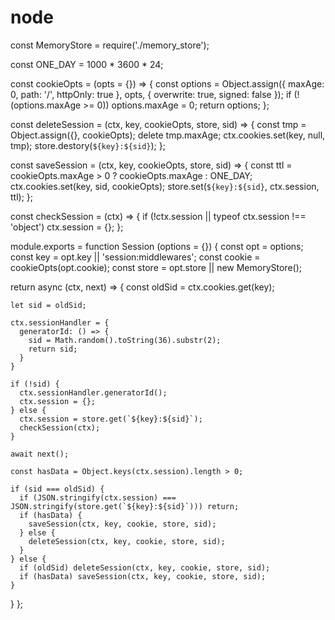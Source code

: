 # node

const MemoryStore = require('./memory_store');

const ONE_DAY = 1000 * 3600 * 24;

const cookieOpts = (opts = {}) => {
  const options = Object.assign({
    maxAge: 0,
    path: '/',
    httpOnly: true
  }, opts, {
    overwrite: true,
    signed: false
  });
  if (!(options.maxAge >= 0)) options.maxAge = 0;
  return options;
};

const deleteSession = (ctx, key, cookieOpts, store, sid) => {
  const tmp = Object.assign({}, cookieOpts);
  delete tmp.maxAge;
  ctx.cookies.set(key, null, tmp);
  store.destory(`${key}:${sid}`);
};

const saveSession = (ctx, key, cookieOpts, store, sid) => {
  const ttl = cookieOpts.maxAge > 0 ? cookieOpts.maxAge : ONE_DAY;
  ctx.cookies.set(key, sid, cookieOpts);
  store.set(`${key}:${sid}`, ctx.session, ttl);
};

const checkSession = (ctx) => {
  if (!ctx.session || typeof ctx.session !== 'object') ctx.session = {};
};

module.exports = function Session (options = {}) {
  const opt = options;
  const key = opt.key || 'session:middlewares';
  const cookie = cookieOpts(opt.cookie);
  const store = opt.store || new MemoryStore();

  return async (ctx, next) => {
    const oldSid = ctx.cookies.get(key);
    
    let sid = oldSid;

    ctx.sessionHandler = {
      generatorId: () => {
        sid = Math.random().toString(36).substr(2);
        return sid;
      }
    }

    if (!sid) {
      ctx.sessionHandler.generatorId();
      ctx.session = {};
    } else {
      ctx.session = store.get(`${key}:${sid}`);
      checkSession(ctx);
    }
    
    await next();

    const hasData = Object.keys(ctx.session).length > 0;

    if (sid === oldSid) {
      if (JSON.stringify(ctx.session) === JSON.stringify(store.get(`${key}:${sid}`))) return;
      if (hasData) {
        saveSession(ctx, key, cookie, store, sid);
      } else {
        deleteSession(ctx, key, cookie, store, sid);
      }
    } else {
      if (oldSid) deleteSession(ctx, key, cookie, store, sid);
      if (hasData) saveSession(ctx, key, cookie, store, sid);
    }
  }
};